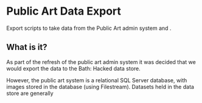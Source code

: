 # Public Art Data Export

Export scripts to take data from the Public Art admin system and .

## What is it?

As part of the refresh of the public art admin system it was decided that we would export the data to the Bath: Hacked data store.

However, the public art system is a relational SQL Server database, with images stored in the database (using Filestream).  Datasets held in the data store are generally 